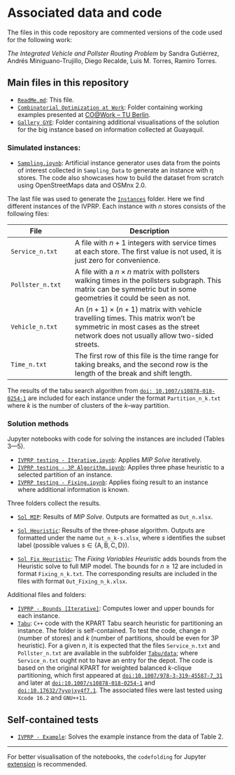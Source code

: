 

# Associated data and code

The files in this code repository are commented versions of the code used for the following work:

_The Integrated Vehicle and Pollster Routing Problem_ by Sandra Gutiérrez, Andrés Miniguano-Trujillo, Diego Recalde, Luis M. Torres, Ramiro Torres.

## Main files in this repository

* [`ReadMe.md`](README.md): This file.
* [`Combinatorial Optimization at Work`](Combinatorial%20Optimization%20At%20Work): Folder containing working examples presented at [CO@Work – TU Berlin](https://co-at-work.zib.de/berlin2020/).
* [`Gallery GYE`](Gallery%20GYE): Folder containing additional visualisations of the solution for the big instance based on information collected at Guayaquil.

### Simulated instances: 

* [`Sampling.ipynb`](Sampling.ipynb): Artificial instance generator uses data from the points of interest collected in `Sampling_Data` to generate an instance with η stores. The code also showcases how to build the dataset from scratch using OpenStreetMaps data and OSMnx 2.0.

The last file was used to generate the [`Instances`](Instances) folder. Here we find different instances of the IVPRP.
Each instance with $n$ stores consists of the following files:

| File             |   | Description                                                                                                                                                                 |
|------------------|---|-----------------------------------------------------------------------------------------------------------------------------------------------------------------------------|
| `Service_n.txt`  |   | A file with $n+1$ integers with service times at each store.  The first value is not used, it is just zero for convenience.                                                 |
| `Pollster_n.txt` |   | A file with a $n\times n$ matrix with pollsters walking times  in the pollsters subgraph. This matrix can be symmetric but in  some geometries it could be seen as not.     |
| `Vehicle_n.txt`  |   | An $(n+1)\times (n+1)$ matrix with vehicle travelling times.  This matrix won’t be symmetric in most cases as the street  network does not usually allow two-sided streets. |
| `Time_n.txt`     |   | The first row of this file is the time range for taking breaks,  and the second row is the length of the break and shift length.                                            |


The results of the tabu search algorithm from [`doi: 10.1007/s10878-018-0254-1`](https://doi.org/10.1007/s10878-018-0254-1) are included for each instance under the format `Partition_n_k.txt` where $k$ is the number of clusters of the $k$–way partition.



### Solution methods


Jupyter notebooks with code for solving the instances are included (Tables 3—5). 


* [`IVPRP testing - Iterative.ipynb`](IVPRP%20testing%20-%20Iterative.ipynb): Applies _MIP Solve_ iteratively.
* [`IVPRP testing - 3P Algorithm.ipynb`](IVPRP%20testing%20-%203P%20Algorithm.ipynb): Applies three phase heuristic to a selected partition of an instance.
* [`IVPRP testing - Fixing.ipynb`](IVPRP%20testing%20-%20Fixing.ipynb): Applies fixing result to an instance where additional information is known.

Three folders collect the results.


* [`Sol MIP`](Sol%20MIP): Results of _MIP Solve_. Outputs are formatted as `Out_n.xlsx`.

* [`Sol Heuristic`](Sol%20Heuristic): Results of the three-phase algorithm. Outputs are formatted under the name `Out_n_k-s.xlsx`, where $s$ identifies the subset label (possible values $s \in \{\text{A},\text{B},\text{C},\text{D}\}$).

* [`Sol Fix Heuristic`](Sol%20Fix%20Heuristic):
The _Fixing Variables Heuristic_ adds bounds from the Heuristic solve to full MIP model. The bounds for $n\geq 12$ are included in format `Fixing_n_k.txt`. The corresponding results are included in the files with format `Out_Fixing_n_k.xlsx`.


Additional files and folders:

* [`IVPRP - Bounds [Iterative]`](IVPRP%20-%20Bounds%20%5BIterative%5D.ipynb): Computes lower and upper bounds for each instance.
* [`Tabu`](Tabu): `C++` code with the KPART Tabu search heuristic for partitioning an instance. The folder is self-contained. To test the code, change $n$ (number of stores) and $k$ (number of partitions, should be even for 3P heuristic). For a given $n$, it is expected that the files `Service_n.txt` and `Pollster_n.txt` are available in the subfolder [`Tabu/data`](Tabu/data); where `Service_n.txt` ought not to have an entry for the depot. 
The code is based on the original KPART for weighted balanced $k$-clique partitioning, which first appeared at [`doi:10.1007/978-3-319-45587-7_31`](https://doi.org/10.1007/978-3-319-45587-7_31) and later at [`doi:10.1007/s10878-018-0254-1`](https://doi.org/10.1007/s10878-018-0254-1) and [`doi:10.17632/7yypjxy4f7.1`](http://dx.doi.org/10.17632/7yypjxy4f7.1). The associated files were last tested using `Xcode 16.2` and `GNU++11`.


## Self-contained tests

* [`IVPRP - Example`](IVPRP%20-%20Example.ipynb): Solves the example instance from the data of Table 2.




---

For better visualisation of the notebooks, the `codefolding` for Jupyter [extension](https://jupyter-contrib-nbextensions.readthedocs.io/en/latest/) is recommended.





